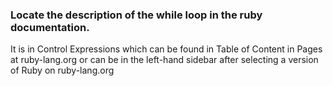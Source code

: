 ### Locate the description of the while loop in the ruby documentation.
It is in Control Expressions which can be found in Table of Content in Pages at ruby-lang.org or can be in the left-hand sidebar after selecting a version of Ruby on ruby-lang.org
